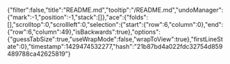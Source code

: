 {"filter":false,"title":"README.md","tooltip":"/README.md","undoManager":{"mark":-1,"position":-1,"stack":[]},"ace":{"folds":[],"scrolltop":0,"scrollleft":0,"selection":{"start":{"row":6,"column":0},"end":{"row":6,"column":49},"isBackwards":true},"options":{"guessTabSize":true,"useWrapMode":false,"wrapToView":true},"firstLineState":0},"timestamp":1429474532277,"hash":"21b87bd4a022fdc32754d859489788ca42625819"}